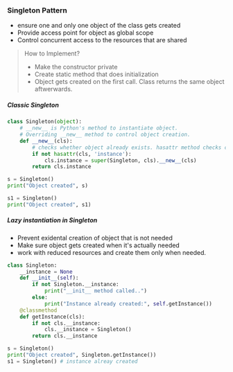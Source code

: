 ### Singleton Pattern
* ensure one and only one object of the class gets created
* Provide access point for object as global scope
* Control concurrent access to the resources that are shared

> How to Implement?
> - Make the constructor private
> - Create static method that does initialization
> - Object gets created on the first call. Class returns the same object aftwerwards.

##### Classic Singleton
```python
class Singleton(object):
    # __new__ is Python's method to instantiate object.
    # Overriding __new__ method to control object creation.
    def __new__(cls):   
        # checks whether object already exists. hasattr method checks cls object has the instance property. == class already has an object
        if not hasattr(cls, 'instance'):
            cls.instance = super(Singleton, cls).__new__(cls)
        return cls.instance

s = Singleton()
print("Object created", s)

s1 = Singleton()
print("Object created", s1)
```
##### Lazy instantiation in Singleton
* Prevent exidental creation of object that is not needed
* Make sure object gets created when it's actually needed
* work with reduced resources and create them only when needed.

```python
class Singleton:
    __instance = None
    def __init__(self):
        if not Singleton.__instance:
            print("__init__ method called..")
        else:
            print("Instance already created:", self.getInstance())
    @classmethod
    def getInstance(cls):
        if not cls.__instance:
            cls.__instance = Singleton()
        return cls.__instance

s = Singleton()
print("Object created", Singleton.getInstance())
s1 = Singleton() # instance alreay created
```